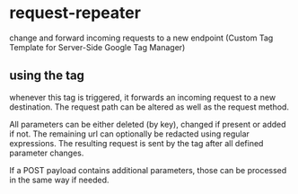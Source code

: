# request-repeater
change and forward incoming requests to a new endpoint (Custom Tag Template for Server-Side Google Tag Manager)

## using the tag
whenever this tag is triggered, it forwards an incoming request to a new destination. The request path can be altered as well as the request method. 

All parameters can be either deleted (by key), changed if present or added if not. The remaining url can optionally be redacted using regular expressions. The resulting request is sent by the tag after all defined parameter changes.

If a POST payload contains additional parameters, those can be processed in the same way if needed. 
